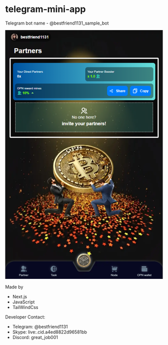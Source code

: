 # telegram-mini-app

Telegram bot name - @bestfriend1131_sample_bot

[![Frontend for Mining OPN token](./images/Screenshot_72.png)](https://drive.google.com/file/d/1l__pRINVQJ7LNZVez5xSgfUpbrH-rs8s/view?usp=drive_link)

Made by
- Next.js
- JavaScript
- TailWindCss

Developer Contact:
- Telegram: @bestfriend1131
- Skype: live:.cid.a4ed8822d96581bb
- Discord: great_job001
